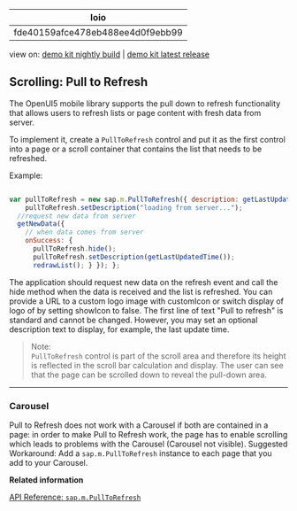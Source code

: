 <!-- loiofde40159afce478eb488ee4d0f9ebb99 -->

| loio |
| -----|
| fde40159afce478eb488ee4d0f9ebb99 |

<div id="loio">

view on: [demo kit nightly build](https://openui5nightly.hana.ondemand.com/#/topic/fde40159afce478eb488ee4d0f9ebb99) | [demo kit latest release](https://openui5.hana.ondemand.com/#/topic/fde40159afce478eb488ee4d0f9ebb99)</div>

## Scrolling: Pull to Refresh

The OpenUI5 mobile library supports the pull down to refresh functionality that allows users to refresh lists or page content with fresh data from server.

To implement it, create a `PullToRefresh` control and put it as the first control into a page or a scroll container that contains the list that needs to be refreshed.

Example:

``` js

var pullToRefresh = new sap.m.PullToRefresh({ description: getLastUpdatedTime(), refresh: function(){
    pullToRefresh.setDescription("loading from server..."); 
  //request new data from server     
  getNewData({ 
    // when data comes from server  
    onSuccess: {
      pullToRefresh.hide();
      pullToRefresh.setDescription(getLastUpdatedTime());
      redrawList(); } }); }; 
```

The application should request new data on the refresh event and call the hide method when the data is received and the list is refreshed. You can provide a URL to a custom logo image with customIcon or switch display of logo of by setting showIcon to false. The first line of text "Pull to refresh" is standard and cannot be changed. However, you may set an optional description text to display, for example, the last update time.

> Note:  
> `PullToRefresh` control is part of the scroll area and therefore its height is reflected in the scroll bar calculation and display. The user can see that the page can be scrolled down to reveal the pull-down area.

***

<a name="loiofde40159afce478eb488ee4d0f9ebb99__section_N10030_N10011_N10001"/>

### Carousel

Pull to Refresh does not work with a Carousel if both are contained in a page: in order to make Pull to Refresh work, the page has to enable scrolling which leads to problems with the Carousel \(Carousel not visible\). Suggested Workaround: Add a `sap.m.PullToRefresh` instance to each page that you add to your Carousel.

**Related information**  


[API Reference: `sap.m.PullToRefresh`](https://openui5.hana.ondemand.com/#/api/sap.m.PullToRefresh)

